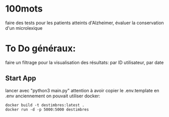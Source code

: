 # 100mots

faire des tests pour les patients atteints d'Alzheimer, évaluer la conservation d'un microlexique

# To Do généraux:

faire un filtrage pour la visualisation des résultats: par ID utilisateur, par date


## Start App
lancer avec "python3 main.py"
attention à avoir copier le .env.template en .env 
anciennement on pouvait utiliser docker:
```
docker build -t destimbres:latest .
docker run -d -p 5000:5000 destimbres
```